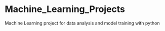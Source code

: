 # Machine_Learning_Projects
Machine Learning project for data analysis and model training with python

